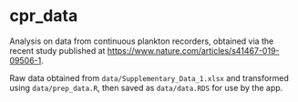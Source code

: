 # cpr_data
Analysis on data from continuous plankton recorders, obtained via the recent study published at https://www.nature.com/articles/s41467-019-09506-1.

Raw data obtained from `data/Supplementary_Data_1.xlsx` and transformed using `data/prep_data.R`, then saved as `data/data.RDS` for use by the app.
